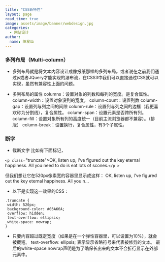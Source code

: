 ```yaml
---
title: "CSS新特性"
layout: page
read_time: true
image: assets/image/banner/webdesign.jpg
categories: 
  - 网站设计
author: 
  name: 陈星灿
---
```


### 多列布局（Multi-column）
* 多列布局就是将文本内容设计成像报纸那样的多列布局。或者说在之前我们通过js或者JQuery才能实现的瀑布流，在CSS3中我们可以直接通过CSS就可以实现，虽然有兼容性上面的问题。

* 多列布局的属性
columns：设置对象的列数和每列的宽度。是复合属性。
column-width：设置对象没列的宽度。
column-count：设置列数
column-gap：设置列与列之间的间隙
column-rule：设置列与列之间的边框（我更喜欢称为分割线），复合属性。
column-span：设置元素是否跨所有列。
column-fill：设置对象所有列的高度统一（目前主流浏览器都不兼容）。（排版）
column-break：设置换行，复合属性，有3个子属性。

### 断字
* 截断文字
比如有下面标记，

 `<p class`="truncate">OK, listen up, I've figured out the key eternal happiness. All you need to do is eat lots of scones.`</p >`

但我们想让它在520px像素宽的容器里显示成这样：
OK, listen up, I've figured out the key eternal happiness. All you n...

* 以下是实现这一效果的CSS：
```
.truncate {
 width: 520px;
 background-color: #03A66A;
 overflow: hidden;
 text-overflow: ellipsis;
 white-space: nowrap;
}

```
* 只要内容超过既定宽度（如果是在一个弹性容器里，可以设置为10%），就会被截短。
text-overflow: ellipsis;   表示显示省略符号来代表被修剪的文本。
最后的white-space:nowrap声明是为了确保长出来的文本不会折行显示在外部元素中。